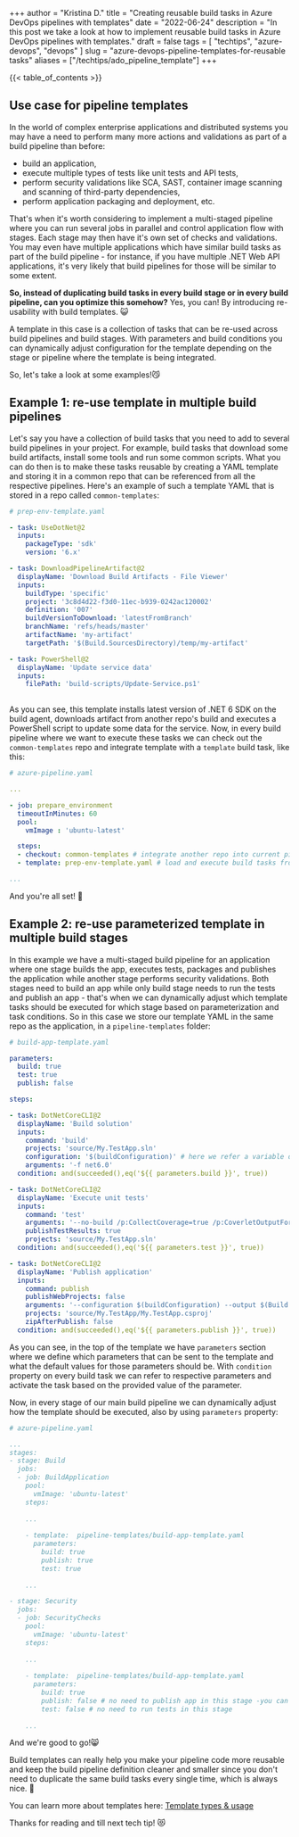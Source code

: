 +++
author = "Kristina D."
title = "Creating reusable build tasks in Azure DevOps pipelines with templates"
date = "2022-06-24"
description = "In this post we take a look at how to implement reusable build tasks in Azure DevOps pipelines with templates."
draft = false
tags = [
    "techtips",
    "azure-devops",
    "devops"
]
slug = "azure-devops-pipeline-templates-for-reusable tasks"
aliases = ["/techtips/ado_pipeline_template"]
+++

{{< table_of_contents >}}

## Use case for pipeline templates

In the world of complex enterprise applications and distributed systems you may have a need to perform many more actions and validations as part of a build pipeline than before:

- build an application,
- execute multiple types of tests like unit tests and API tests,
- perform security validations like SCA, SAST, container image scanning and scanning of third-party dependencies,
- perform application packaging and deployment,
etc.

That\'s when it\'s worth considering to implement a multi-staged pipeline where you can run several jobs in parallel and control application flow with stages. Each stage may then have it\'s own set of checks and validations. You may even have multiple applications which have similar build tasks as part of the build pipeline - for instance, if you have multiple .NET Web API applications, it\'s very likely that build pipelines for those will be similar to some extent.

**So, instead of duplicating build tasks in every build stage or in every build pipeline, can you optimize this somehow?** Yes, you can! By introducing re-usability with build templates. 😺

A template in this case is a collection of tasks that can be re-used across build pipelines and build stages. With parameters and build conditions you can dynamically adjust configuration for the template depending on the stage or pipeline where the template is being integrated.

So, let\'s take a look at some examples!😼

## Example 1: re-use template in multiple build pipelines

Let\'s say you have a collection of build tasks that you need to add to several build pipelines in your project. For example, build tasks that download some build artifacts, install some tools and run some common scripts. What you can do then is to make these tasks reusable by creating a YAML template and storing it in a common repo that can be referenced from all the respective pipelines. Here\'s an example of such a template YAML that is stored in a repo called ```common-templates```:

```yaml
# prep-env-template.yaml

- task: UseDotNet@2
  inputs:
    packageType: 'sdk'
    version: '6.x'

- task: DownloadPipelineArtifact@2
  displayName: 'Download Build Artifacts - File Viewer'
  inputs:
    buildType: 'specific'
    project: '3c8d4d22-f3d0-11ec-b939-0242ac120002'
    definition: '007'
    buildVersionToDownload: 'latestFromBranch'
    branchName: 'refs/heads/master'
    artifactName: 'my-artifact'
    targetPath: '$(Build.SourcesDirectory)/temp/my-artifact'

- task: PowerShell@2
  displayName: 'Update service data'
  inputs:
    filePath: 'build-scripts/Update-Service.ps1'
    
```

As you can see, this template installs latest version of .NET 6 SDK on the build agent, downloads artifact from another repo\'s build and executes a PowerShell script to update some data for the service. Now, in every build pipeline where we want to execute these tasks we can check out the ```common-templates``` repo and integrate template with a ```template``` build task, like this:

```yaml
# azure-pipeline.yaml

... 

- job: prepare_environment
  timeoutInMinutes: 60
  pool:
    vmImage : 'ubuntu-latest'

  steps:
  - checkout: common-templates # integrate another repo into current pipeline
  - template: prep-env-template.yaml # load and execute build tasks from provided template

...

```

And you\'re all set! 🤟

## Example 2: re-use parameterized template in multiple build stages

In this example we have a multi-staged build pipeline for an application where one stage builds the app, executes tests, packages and publishes the application while another stage performs security validations. Both stages need to build an app while only build stage needs to run the tests and publish an app - that\'s when we can dynamically adjust which template tasks should be executed for which stage based on parameterization and task conditions. So in this case we store our template YAML in the same repo as the application, in a ```pipeline-templates``` folder:

```yaml
# build-app-template.yaml

parameters:  
  build: true
  test: true
  publish: false

steps:

- task: DotNetCoreCLI@2
  displayName: 'Build solution'
  inputs:
    command: 'build'
    projects: 'source/My.TestApp.sln'
    configuration: '$(buildConfiguration)' # here we refer a variable defined in main build pipeline definition
    arguments: '-f net6.0'
  condition: and(succeeded(),eq('${{ parameters.build }}', true))

- task: DotNetCoreCLI@2
  displayName: 'Execute unit tests'
  inputs:
    command: 'test'
    arguments: '--no-build /p:CollectCoverage=true /p:CoverletOutputFormat=opencover /p:CoverletOutput=./CodeCoverage/my-testapp/'
    publishTestResults: true
    projects: 'source/My.TestApp.sln'
  condition: and(succeeded(),eq('${{ parameters.test }}', true))

- task: DotNetCoreCLI@2
  displayName: 'Publish application'
  inputs:
    command: publish
    publishWebProjects: false
    arguments: '--configuration $(buildConfiguration) --output $(Build.ArtifactStagingDirectory)/pub-output'
    projects: 'source/My.TestApp/My.TestApp.csproj'
    zipAfterPublish: false
  condition: and(succeeded(),eq('${{ parameters.publish }}', true))

```

As you can see, in the top of the template we have ```parameters``` section where we define which parameters that can be sent to the template and what the default values for those parameters should be. With ```condition``` property on every build task we can refer to respective parameters and activate the task based on the provided value of the parameter.

Now, in every stage of our main build pipeline we can dynamically adjust how the template should be executed, also by using ```parameters``` property:

```yaml
# azure-pipeline.yaml

...
stages:
- stage: Build
  jobs:
  - job: BuildApplication
    pool:
      vmImage: 'ubuntu-latest'
    steps:
    
    ...
    
    - template:  pipeline-templates/build-app-template.yaml
      parameters:
        build: true
        publish: true
        test: true
    
    ...

- stage: Security
  jobs:
  - job: SecurityChecks
    pool:
      vmImage: 'ubuntu-latest'
    steps:
    
    ...
    
    - template:  pipeline-templates/build-app-template.yaml
      parameters:
        build: true
        publish: false # no need to publish app in this stage -you can also skip providing this parameter - then default value will be used which is also 'false'
        test: false # no need to run tests in this stage
    
    ...

```

And we\'re good to go!😸

Build templates can really help you make your pipeline code more reusable and keep the build pipeline definition cleaner and smaller since you don\'t need to duplicate the same build tasks every single time, which is always nice. 💖

You can learn more about templates here: [Template types & usage](https://docs.microsoft.com/en-us/azure/devops/pipelines/process/templates?view=azure-devops)

Thanks for reading and till next tech tip! 😻
